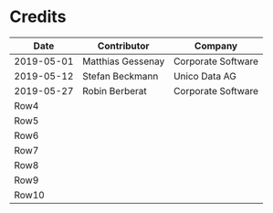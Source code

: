 # Credits

| Date       | Contributor       | Company            |
| ---------- | ----------------- | ------------------ |
| 2019-05-01 | Matthias Gessenay | Corporate Software |
| 2019-05-12 | Stefan Beckmann   | Unico Data AG      |
| 2019-05-27 | Robin Berberat    | Corporate Software |
| Row4       |                   |                    |
| Row5       |                   |                    |
| Row6       |                   |                    |
| Row7       |                   |                    |
| Row8       |                   |                    |
| Row9       |                   |                    |
| Row10      |                   |                    |
